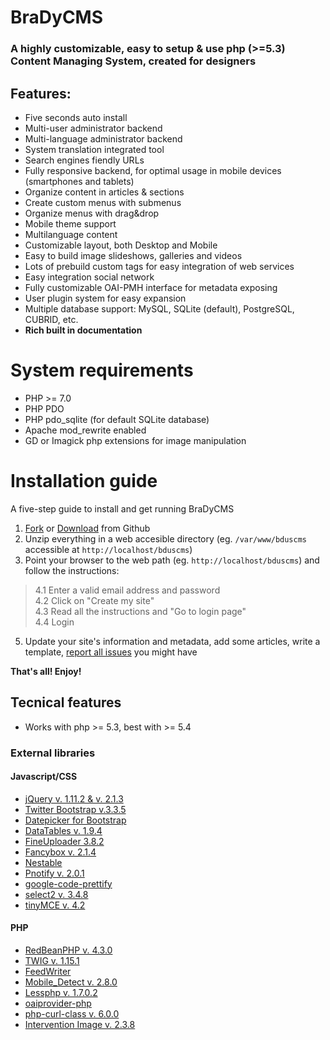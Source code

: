 # BraDyCMS

### A highly customizable, easy to setup & use php (>=5.3) Content Managing System, created for designers

## Features:

* Five seconds auto install
* Multi-user administrator backend
* Multi-language administrator backend
* System translation integrated tool
* Search engines fiendly URLs
* Fully responsive backend, for optimal usage in mobile devices (smartphones and tablets)
* Organize content in articles & sections
* Create custom menus with submenus
* Organize menus with drag&drop
* Mobile theme support
* Multilanguage content
* Customizable layout, both Desktop and Mobile
* Easy to build image slideshows, galleries and videos
* Lots of prebuild custom tags for easy integration of web services
* Easy integration social network
* Fully customizable OAI-PMH interface for metadata exposing
* User plugin system for easy expansion
* Multiple database support: MySQL, SQLite (default), PostgreSQL, CUBRID, etc.
* **Rich built in documentation**

# System requirements

* PHP >= 7.0
* PHP PDO
* PHP pdo_sqlite (for default SQLite database)
* Apache mod_rewrite enabled
* GD or Imagick php extensions for image manipulation


# Installation guide
A five-step guide to install and get running BraDyCMS

1. [Fork](https://github.com/jbogdani/BraDyCMS/) or [Download](https://github.com/jbogdani/BraDyCMS/archive/master.zip) from Github
2. Unzip everything in a web accesible directory (eg. `/var/www/bduscms` accessible at `http://localhost/bduscms`)
3. Point your browser to the web path (eg. `http://localhost/bduscms`) and follow the instructions:

> 4.1 Enter a valid email address and  password  
> 4.2 Click on "Create my site"  
> 4.3 Read all the instructions  and  "Go to login page"   
> 4.4 Login
5. Update your site's information and metadata, add some articles, write a template, [report all issues](https://github.com/jbogdani/BraDyCMS/issues) you might have

**That's all! Enjoy!**


## Tecnical features

* Works with php >= 5.3, best with >= 5.4

### External libraries

#### Javascript/CSS

* [jQuery v. 1.11.2 & v. 2.1.3](http://jquery.com/)
* [Twitter Bootstrap v.3.3.5](http://getbootstrap.com/)
* [Datepicker for Bootstrap](http://www.eyecon.ro/bootstrap-datepicker/)
* [DataTables v. 1.9.4](https://datatables.net/)
* [FineUploader 3.8.2](http://fineuploader.com/)
* [Fancybox v. 2.1.4](http://fancyapps.com/fancybox/)
* [Nestable](https://github.com/dbushell/Nestable)
* [Pnotify v. 2.0.1](https://github.com/sciactive/pnotify)
* [google-code-prettify](https://code.google.com/p/google-code-prettify/)
* [select2 v. 3.4.8](http://ivaynberg.github.io/select2/)
* [tinyMCE v. 4.2](http://www.tinymce.com/)

#### PHP

* [RedBeanPHP v. 4.3.0](http://www.redbeanphp.com/)
* [TWIG v. 1.15.1](http://twig.sensiolabs.org/)
* [FeedWriter](https://github.com/mibe/FeedWriter)
* [Mobile_Detect v. 2.8.0](https://github.com/serbanghita/Mobile-Detect)
* [Lessphp v. 1.7.0.2](https://github.com/oyejorge/less.php)
* [oaiprovider-php](https://github.com/jbogdani/oaiprovider-php)
* [php-curl-class v. 6.0.0](https://github.com/php-curl-class/php-curl-class)
* [Intervention Image v. 2.3.8](https://github.com/Intervention/image)
